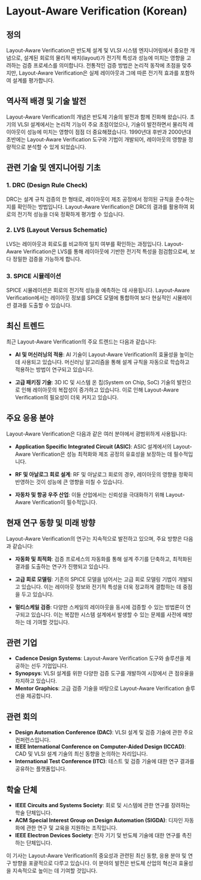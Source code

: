# Layout-Aware Verification (Korean)

## 정의

Layout-Aware Verification은 반도체 설계 및 VLSI 시스템 엔지니어링에서 중요한 개념으로, 설계된 회로의 물리적 배치(layout)가 전기적 특성과 성능에 미치는 영향을 고려하는 검증 프로세스를 의미합니다. 전통적인 검증 방법은 논리적 동작에 초점을 맞추지만, Layout-Aware Verification은 실제 레이아웃과 그에 따른 전기적 효과를 포함하여 설계를 평가합니다.

## 역사적 배경 및 기술 발전

Layout-Aware Verification의 개념은 반도체 기술의 발전과 함께 진화해 왔습니다. 초기의 VLSI 설계에서는 논리적 기능이 주요 초점이었으나, 기술이 발전하면서 물리적 레이아웃이 성능에 미치는 영향이 점점 더 중요해졌습니다. 1990년대 후반과 2000년대 초반에는 Layout-Aware Verification 도구와 기법이 개발되어, 레이아웃의 영향을 정량적으로 분석할 수 있게 되었습니다.

## 관련 기술 및 엔지니어링 기초

### 1. DRC (Design Rule Check)

DRC는 설계 규칙 검증의 한 형태로, 레이아웃이 제조 공정에서 정의된 규칙을 준수하는지를 확인하는 방법입니다. Layout-Aware Verification은 DRC의 결과를 활용하여 회로의 전기적 성능을 더욱 정확하게 평가할 수 있습니다.

### 2. LVS (Layout Versus Schematic)

LVS는 레이아웃과 회로도를 비교하여 일치 여부를 확인하는 과정입니다. Layout-Aware Verification은 LVS를 통해 레이아웃에 기반한 전기적 특성을 점검함으로써, 보다 정밀한 검증을 가능하게 합니다.

### 3. SPICE 시뮬레이션

SPICE 시뮬레이션은 회로의 전기적 성능을 예측하는 데 사용됩니다. Layout-Aware Verification에서는 레이아웃 정보를 SPICE 모델에 통합하여 보다 현실적인 시뮬레이션 결과를 도출할 수 있습니다.

## 최신 트렌드

최근 Layout-Aware Verification의 주요 트렌드는 다음과 같습니다:

- **AI 및 머신러닝의 적용**: AI 기술이 Layout-Aware Verification의 효율성을 높이는 데 사용되고 있습니다. 머신러닝 알고리즘을 통해 설계 규칙을 자동으로 학습하고 적용하는 방법이 연구되고 있습니다.

- **고급 패키징 기술**: 3D IC 및 시스템 온 칩(System on Chip, SoC) 기술의 발전으로 인해 레이아웃의 복잡성이 증가하고 있습니다. 이로 인해 Layout-Aware Verification의 필요성이 더욱 커지고 있습니다.

## 주요 응용 분야

Layout-Aware Verification은 다음과 같은 여러 분야에서 광범위하게 사용됩니다:

- **Application Specific Integrated Circuit (ASIC)**: ASIC 설계에서의 Layout-Aware Verification은 성능 최적화와 제조 공정의 유효성을 보장하는 데 필수적입니다.

- **RF 및 아날로그 회로 설계**: RF 및 아날로그 회로의 경우, 레이아웃의 영향을 정확히 반영하는 것이 성능에 큰 영향을 미칠 수 있습니다.

- **자동차 및 항공 우주 산업**: 이들 산업에서는 신뢰성을 극대화하기 위해 Layout-Aware Verification이 필수적입니다.

## 현재 연구 동향 및 미래 방향

Layout-Aware Verification의 연구는 지속적으로 발전하고 있으며, 주요 방향은 다음과 같습니다:

- **자동화 및 최적화**: 검증 프로세스의 자동화를 통해 설계 주기를 단축하고, 최적화된 결과를 도출하는 연구가 진행되고 있습니다.

- **고급 회로 모델링**: 기존의 SPICE 모델을 넘어서는 고급 회로 모델링 기법이 개발되고 있습니다. 이는 레이아웃 정보와 전기적 특성을 더욱 정교하게 결합하는 데 중점을 두고 있습니다.

- **멀티스케일 검증**: 다양한 스케일의 레이아웃을 동시에 검증할 수 있는 방법론이 연구되고 있습니다. 이는 복잡한 시스템 설계에서 발생할 수 있는 문제를 사전에 예방하는 데 기여할 것입니다.

## 관련 기업

- **Cadence Design Systems**: Layout-Aware Verification 도구와 솔루션을 제공하는 선두 기업입니다.
- **Synopsys**: VLSI 설계를 위한 다양한 검증 도구를 개발하여 시장에서 큰 점유율을 차지하고 있습니다.
- **Mentor Graphics**: 고급 검증 기술을 바탕으로 Layout-Aware Verification 솔루션을 제공합니다.

## 관련 회의

- **Design Automation Conference (DAC)**: VLSI 설계 및 검증 기술에 관한 주요 컨퍼런스입니다.
- **IEEE International Conference on Computer-Aided Design (ICCAD)**: CAD 및 VLSI 설계 기술의 최신 동향을 논의하는 자리입니다.
- **International Test Conference (ITC)**: 테스트 및 검증 기술에 대한 연구 결과를 공유하는 플랫폼입니다.

## 학술 단체

- **IEEE Circuits and Systems Society**: 회로 및 시스템에 관한 연구를 장려하는 학술 단체입니다.
- **ACM Special Interest Group on Design Automation (SIGDA)**: 디자인 자동화에 관한 연구 및 교육을 지원하는 조직입니다.
- **IEEE Electron Devices Society**: 전자 기기 및 반도체 기술에 대한 연구를 촉진하는 단체입니다.

이 기사는 Layout-Aware Verification의 중요성과 관련된 최신 동향, 응용 분야 및 연구 방향을 포괄적으로 다루고 있습니다. 이 분야의 발전은 반도체 산업의 혁신과 효율성을 지속적으로 높이는 데 기여할 것입니다.